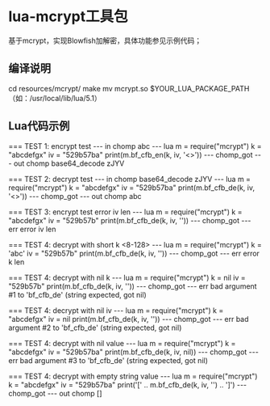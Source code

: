 lua-mcrypt工具包
=======================================================
基于mcrypt，实现Blowfish加解密，具体功能参见示例代码；


编译说明
-------------------------------------------------------
cd resources/mcrypt/
make
mv mcrypt.so $YOUR_LUA_PACKAGE_PATH（如：/usr/local/lib/lua/5.1）


Lua代码示例
-------------------------------------------------------

=== TEST 1: encrypt test
--- in chomp
abc
--- lua
m = require("mcrypt")
k = "abcdefgx"
iv = "529b57ba"
print(m.bf_cfb_en(k, iv, '<<in>>'))
--- chomp_got
--- out chomp base64_decode
zJYV


=== TEST 2: decrypt test
--- in chomp base64_decode
zJYV
--- lua
m = require("mcrypt")
k = "abcdefgx"
iv = "529b57ba"
print(m.bf_cfb_de(k, iv, '<<in>>'))
--- chomp_got
--- out chomp
abc


=== TEST 3: encrypt test error iv len
--- lua
m = require("mcrypt")
k = "abcdefgx"
iv = "529b57b"
print(m.bf_cfb_de(k, iv, ''))
--- chomp_got
--- err
error iv len


=== TEST 4: decrypt with short k <8-128>
--- lua
m = require("mcrypt")
k = 'abc'
iv = "529b57b"
print(m.bf_cfb_de(k, iv, ''))
--- chomp_got
--- err
error k len


=== TEST 4: decrypt with nil k
--- lua
m = require("mcrypt")
k = nil
iv = "529b57b"
print(m.bf_cfb_de(k, iv, ''))
--- chomp_got
--- err
bad argument #1 to 'bf_cfb_de' (string expected, got nil)


=== TEST 4: decrypt with nil iv
--- lua
m = require("mcrypt")
k = "abcdefgx"
iv = nil
print(m.bf_cfb_de(k, iv, ''))
--- chomp_got
--- err
bad argument #2 to 'bf_cfb_de' (string expected, got nil)


=== TEST 4: decrypt with nil value
--- lua
m = require("mcrypt")
k = "abcdefgx"
iv = "529b57ba"
print(m.bf_cfb_de(k, iv, nil))
--- chomp_got
--- err
bad argument #3 to 'bf_cfb_de' (string expected, got nil)


=== TEST 4: decrypt with empty string value
--- lua
m = require("mcrypt")
k = "abcdefgx"
iv = "529b57ba"
print('[' .. m.bf_cfb_de(k, iv, '') .. ']')
--- chomp_got
--- out chomp
[]
